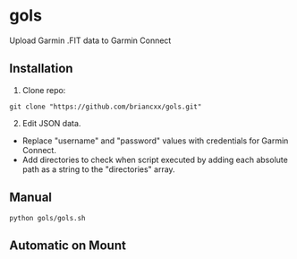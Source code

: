 # gols
Upload Garmin .FIT data to Garmin Connect

## Installation

1. Clone repo:
```
git clone "https://github.com/briancxx/gols.git"
```

2. Edit JSON data.  
  - Replace "username" and "password" values with credentials for Garmin Connect.
  - Add directories to check when script executed by adding each absolute path as a string to the "directories" array.
  
## Manual

```
python gols/gols.sh
```

## Automatic on Mount
